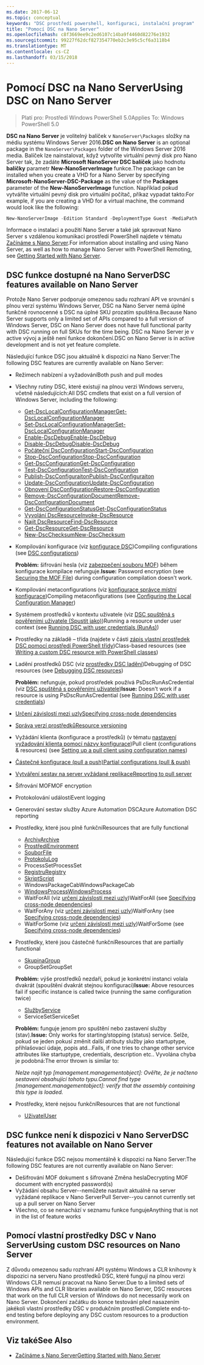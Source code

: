 ```yaml
---
ms.date: 2017-06-12
ms.topic: conceptual
keywords: "DSC prostředí powershell, konfiguraci, instalační program"
title: "Pomocí DSC na Nano Server"
ms.openlocfilehash: c8f3669ee9c2ed6107c14ba9f4460d82276e1932
ms.sourcegitcommit: 99227f62dcf827354770eb2c3e95c5cf6a3118b4
ms.translationtype: MT
ms.contentlocale: cs-CZ
ms.lasthandoff: 03/15/2018
---
```

# <a name="using-dsc-on-nano-server"></a><span data-ttu-id="9e510-103">Pomocí DSC na Nano Server</span><span class="sxs-lookup"><span data-stu-id="9e510-103">Using DSC on Nano Server</span></span>

> <span data-ttu-id="9e510-104">Platí pro: Prostředí Windows PowerShell 5.0</span><span class="sxs-lookup"><span data-stu-id="9e510-104">Applies To: Windows PowerShell 5.0</span></span>

<span data-ttu-id="9e510-105">**DSC na Nano Server** je volitelný balíček v `NanoServer\Packages` složky na médiu systému Windows Server 2016.</span><span class="sxs-lookup"><span data-stu-id="9e510-105">**DSC on Nano Server** is an optional package in the `NanoServer\Packages` folder of the Windows Server 2016 media.</span></span> <span data-ttu-id="9e510-106">Balíček lze nainstalovat, když vytvoříte virtuální pevný disk pro Nano Server tak, že zadáte **Microsoft NanoServer DSC balíček** jako hodnotu **balíčky** parametr **New-NanoServerImage**  funkce.</span><span class="sxs-lookup"><span data-stu-id="9e510-106">The package can be installed when you create a VHD for a Nano Server by specifying **Microsoft-NanoServer-DSC-Package** as the value of the **Packages** parameter of the **New-NanoServerImage** function.</span></span> <span data-ttu-id="9e510-107">Například pokud vytváříte virtuální pevný disk pro virtuální počítač, příkaz vypadat takto:</span><span class="sxs-lookup"><span data-stu-id="9e510-107">For example, if you are creating a VHD for a virtual machine, the command would look like the following:</span></span>

```powershell
New-NanoServerImage -Edition Standard -DeploymentType Guest -MediaPath f:\ -BasePath .\Base -TargetPath .\Nano1\Nano.vhd -ComputerName Nano1 -Packages Microsoft-NanoServer-DSC-Package
```

<span data-ttu-id="9e510-108">Informace o instalaci a použití Nano Server a také jak spravovat Nano Server s vzdálenou komunikaci prostředí PowerShell najdete v tématu [Začínáme s Nano Server](https://technet.microsoft.com/library/mt126167.aspx).</span><span class="sxs-lookup"><span data-stu-id="9e510-108">For information about installing and using Nano Server, as well as how to manage Nano Server with PowerShell Remoting, see [Getting Started with Nano Server](https://technet.microsoft.com/library/mt126167.aspx).</span></span>


## <a name="dsc-features-available-on-nano-server"></a><span data-ttu-id="9e510-109">DSC funkce dostupné na Nano Server</span><span class="sxs-lookup"><span data-stu-id="9e510-109">DSC features available on Nano Server</span></span>

 <span data-ttu-id="9e510-110">Protože Nano Server podporuje omezenou sadu rozhraní API ve srovnání s plnou verzí systému Windows Server, DSC na Nano Server nemá úplné funkčně rovnocenné s DSC na úplné SKU prozatím spuštěna.</span><span class="sxs-lookup"><span data-stu-id="9e510-110">Because Nano Server supports only a limited set of APIs compared to a full version of Windows Server, DSC on Nano Server does not have full functional parity with DSC running on full SKUs for the time being.</span></span> <span data-ttu-id="9e510-111">DSC na Nano Server je v active vývoj a ještě není funkce dokončení.</span><span class="sxs-lookup"><span data-stu-id="9e510-111">DSC on Nano Server is in active development and is not yet feature complete.</span></span>
 
 <span data-ttu-id="9e510-112">Následující funkce DSC jsou aktuálně k dispozici na Nano Server:</span><span class="sxs-lookup"><span data-stu-id="9e510-112">The following DSC features are currently available on Nano Server:</span></span> 


* <span data-ttu-id="9e510-113">Režimech nabízení a vyžadování</span><span class="sxs-lookup"><span data-stu-id="9e510-113">Both push and pull modes</span></span>

* <span data-ttu-id="9e510-114">Všechny rutiny DSC, které existují na plnou verzi Windows serveru, včetně následujících:</span><span class="sxs-lookup"><span data-stu-id="9e510-114">All DSC cmdlets that exist on a full version of Windows Server, including the following:</span></span> 
  * [<span data-ttu-id="9e510-115">Get-DscLocalConfigurationManager</span><span class="sxs-lookup"><span data-stu-id="9e510-115">Get-DscLocalConfigurationManager</span></span>](https://technet.microsoft.com/library/dn407378.aspx)
  * [<span data-ttu-id="9e510-116">Set-DscLocalConfigurationManager</span><span class="sxs-lookup"><span data-stu-id="9e510-116">Set-DscLocalConfigurationManager</span></span>](https://technet.microsoft.com/library/dn521621.aspx)     
  * [<span data-ttu-id="9e510-117">Enable-DscDebug</span><span class="sxs-lookup"><span data-stu-id="9e510-117">Enable-DscDebug</span></span>](https://technet.microsoft.com/en-us/library/mt517870.aspx)
  * [<span data-ttu-id="9e510-118">Disable-DscDebug</span><span class="sxs-lookup"><span data-stu-id="9e510-118">Disable-DscDebug</span></span>](https://technet.microsoft.com/en-us/library/mt517872.aspx)       
  * [<span data-ttu-id="9e510-119">Počáteční DscConfiguration</span><span class="sxs-lookup"><span data-stu-id="9e510-119">Start-DscConfiguration</span></span>](https://technet.microsoft.com/en-us/library/dn521623.aspx)
  * [<span data-ttu-id="9e510-120">Stop-DscConfiguration</span><span class="sxs-lookup"><span data-stu-id="9e510-120">Stop-DscConfiguration</span></span>](https://technet.microsoft.com/en-us/library/mt143542.aspx)
  * [<span data-ttu-id="9e510-121">Get-DscConfiguration</span><span class="sxs-lookup"><span data-stu-id="9e510-121">Get-DscConfiguration</span></span>](https://technet.microsoft.com/en-us/library/dn407379.aspx)
  * [<span data-ttu-id="9e510-122">Test-DscConfiguration</span><span class="sxs-lookup"><span data-stu-id="9e510-122">Test-DscConfiguration</span></span>](https://technet.microsoft.com/en-us/library/dn407382.aspx)      
  * [<span data-ttu-id="9e510-123">Publish-DscConfiguraiton</span><span class="sxs-lookup"><span data-stu-id="9e510-123">Publish-DscConfiguraiton</span></span>](https://technet.microsoft.com/en-us/library/mt517875.aspx) 
  * [<span data-ttu-id="9e510-124">Update-DscConfiguration</span><span class="sxs-lookup"><span data-stu-id="9e510-124">Update-DscConfiguration</span></span>](https://technet.microsoft.com/en-us/library/mt143541.aspx)
  * [<span data-ttu-id="9e510-125">Obnovení DscConfiguration</span><span class="sxs-lookup"><span data-stu-id="9e510-125">Restore-DscConfiguration</span></span>](https://technet.microsoft.com/en-us/library/dn407383.aspx)
  * [<span data-ttu-id="9e510-126">Remove-DscConfigurationDocument</span><span class="sxs-lookup"><span data-stu-id="9e510-126">Remove-DscConfigurationDocument</span></span>](https://technet.microsoft.com/en-us/library/mt143544.aspx)
  * [<span data-ttu-id="9e510-127">Get-DscConfigurationStatus</span><span class="sxs-lookup"><span data-stu-id="9e510-127">Get-DscConfigurationStatus</span></span>](https://technet.microsoft.com/en-us/library/mt517868.aspx)
  * [<span data-ttu-id="9e510-128">Vyvolání DscResource</span><span class="sxs-lookup"><span data-stu-id="9e510-128">Invoke-DscResource</span></span>](https://technet.microsoft.com/en-us/library/mt517869.aspx)
  * [<span data-ttu-id="9e510-129">Najít DscResource</span><span class="sxs-lookup"><span data-stu-id="9e510-129">Find-DscResource</span></span>](https://technet.microsoft.com/en-us/library/mt517874.aspx)
  * [<span data-ttu-id="9e510-130">Get-DscResource</span><span class="sxs-lookup"><span data-stu-id="9e510-130">Get-DscResource</span></span>](https://technet.microsoft.com/en-us/library/dn521625.aspx)
  * [<span data-ttu-id="9e510-131">New-DscChecksum</span><span class="sxs-lookup"><span data-stu-id="9e510-131">New-DscChecksum</span></span>](https://technet.microsoft.com/en-us/library/dn521622.aspx)    

* <span data-ttu-id="9e510-132">Kompilování konfigurace (viz [konfigurace DSC](configurations.md))</span><span class="sxs-lookup"><span data-stu-id="9e510-132">Compiling configurations (see [DSC configurations](configurations.md))</span></span>

  <span data-ttu-id="9e510-133">**Problém:** šifrování hesla (viz [zabezpečení souboru MOF](securemof.md)) během konfigurace kompilace nefunguje.</span><span class="sxs-lookup"><span data-stu-id="9e510-133">**Issue:** Password encryption (see [Securing the MOF File](securemof.md)) during configuration compilation doesn't work.</span></span>

* <span data-ttu-id="9e510-134">Kompilování metaconfigurations (viz [konfigurace správce místní konfigurace](metaConfig.md))</span><span class="sxs-lookup"><span data-stu-id="9e510-134">Compiling metaconfigurations (see [Configuring the Local Configuration Manager](metaConfig.md))</span></span>

* <span data-ttu-id="9e510-135">Systémem prostředků v kontextu uživatele (viz [DSC spuštěná s pověřeními uživatele (Spustit jako)](runAsUser.md))</span><span class="sxs-lookup"><span data-stu-id="9e510-135">Running a resource under user context (see [Running DSC with user credentials (RunAs)](runAsUser.md))</span></span>

* <span data-ttu-id="9e510-136">Prostředky na základě – třída (najdete v části [zápis vlastní prostředek DSC pomocí prostředí PowerShell třídy](authoringResourceClass.md))</span><span class="sxs-lookup"><span data-stu-id="9e510-136">Class-based resources (see [Writing a custom DSC resource with PowerShell classes](authoringResourceClass.md))</span></span>

* <span data-ttu-id="9e510-137">Ladění prostředků DSC (viz [prostředky DSC ladění](debugresource.md))</span><span class="sxs-lookup"><span data-stu-id="9e510-137">Debugging of DSC resources (see [Debugging DSC resources](debugresource.md))</span></span>
  
  <span data-ttu-id="9e510-138">**Problém:** nefunguje, pokud prostředek používá PsDscRunAsCredential (viz [DSC spuštěná s pověřeními uživatele](runAsUser.md))</span><span class="sxs-lookup"><span data-stu-id="9e510-138">**Issue:** Doesn't work if a resource is using PsDscRunAsCredential (see [Running DSC with user credentials](runAsUser.md))</span></span>

* [<span data-ttu-id="9e510-139">Určení závislostí mezi uzly</span><span class="sxs-lookup"><span data-stu-id="9e510-139">Specifying cross-node dependencies</span></span>](crossNodeDependencies.md) 

* [<span data-ttu-id="9e510-140">Správa verzí prostředků</span><span class="sxs-lookup"><span data-stu-id="9e510-140">Resource versioning</span></span>](sxsResource.md)

* <span data-ttu-id="9e510-141">Vyžádání klienta (konfigurace a prostředků) (v tématu [nastavení vyžadování klienta pomocí názvy konfigurace](pullClientConfigNames.md))</span><span class="sxs-lookup"><span data-stu-id="9e510-141">Pull client (configurations & resources) (see [Setting up a pull client using configuration names](pullClientConfigNames.md))</span></span>

* [<span data-ttu-id="9e510-142">Částečné konfigurace (pull a push)</span><span class="sxs-lookup"><span data-stu-id="9e510-142">Partial configurations (pull & push)</span></span>](partialConfigs.md)

* [<span data-ttu-id="9e510-143">Vytváření sestav na server vyžádané replikace</span><span class="sxs-lookup"><span data-stu-id="9e510-143">Reporting to pull server</span></span>](reportServer.md) 

* <span data-ttu-id="9e510-144">Šifrování MOF</span><span class="sxs-lookup"><span data-stu-id="9e510-144">MOF encryption</span></span>

* <span data-ttu-id="9e510-145">Protokolování událostí</span><span class="sxs-lookup"><span data-stu-id="9e510-145">Event logging</span></span>

* <span data-ttu-id="9e510-146">Generování sestav služby Azure Automation DSC</span><span class="sxs-lookup"><span data-stu-id="9e510-146">Azure Automation DSC reporting</span></span>

* <span data-ttu-id="9e510-147">Prostředky, které jsou plně funkční</span><span class="sxs-lookup"><span data-stu-id="9e510-147">Resources that are fully functional</span></span>
  * [<span data-ttu-id="9e510-148">Archiv</span><span class="sxs-lookup"><span data-stu-id="9e510-148">Archive</span></span>](archiveResource.md)
  * [<span data-ttu-id="9e510-149">Prostředí</span><span class="sxs-lookup"><span data-stu-id="9e510-149">Environment</span></span>](environmentResource.md)
  * [<span data-ttu-id="9e510-150">Soubor</span><span class="sxs-lookup"><span data-stu-id="9e510-150">File</span></span>](fileResource.md)
  * [<span data-ttu-id="9e510-151">Protokolu</span><span class="sxs-lookup"><span data-stu-id="9e510-151">Log</span></span>](logResource.md)
  * <span data-ttu-id="9e510-152">ProcessSet</span><span class="sxs-lookup"><span data-stu-id="9e510-152">ProcessSet</span></span>
  * [<span data-ttu-id="9e510-153">Registru</span><span class="sxs-lookup"><span data-stu-id="9e510-153">Registry</span></span>](registryResource.md)
  * [<span data-ttu-id="9e510-154">Skript</span><span class="sxs-lookup"><span data-stu-id="9e510-154">Script</span></span>](scriptResource.md)
  * <span data-ttu-id="9e510-155">WindowsPackageCab</span><span class="sxs-lookup"><span data-stu-id="9e510-155">WindowsPackageCab</span></span>
  * [<span data-ttu-id="9e510-156">WindowsProcess</span><span class="sxs-lookup"><span data-stu-id="9e510-156">WindowsProcess</span></span>](windowsProcessResource.md)
  * <span data-ttu-id="9e510-157">WaitForAll (viz [určení závislostí mezi uzly](crossNodeDependencies.md))</span><span class="sxs-lookup"><span data-stu-id="9e510-157">WaitForAll (see [Specifying cross-node dependencies](crossNodeDependencies.md))</span></span>
  * <span data-ttu-id="9e510-158">WaitForAny (viz [určení závislostí mezi uzly](crossNodeDependencies.md))</span><span class="sxs-lookup"><span data-stu-id="9e510-158">WaitForAny (see [Specifying cross-node dependencies](crossNodeDependencies.md))</span></span>
  * <span data-ttu-id="9e510-159">WaitForSome (viz [určení závislostí mezi uzly](crossNodeDependencies.md))</span><span class="sxs-lookup"><span data-stu-id="9e510-159">WaitForSome (see [Specifying cross-node dependencies](crossNodeDependencies.md))</span></span>

* <span data-ttu-id="9e510-160">Prostředky, které jsou částečně funkční</span><span class="sxs-lookup"><span data-stu-id="9e510-160">Resources that are partially functional</span></span>
  * [<span data-ttu-id="9e510-161">Skupina</span><span class="sxs-lookup"><span data-stu-id="9e510-161">Group</span></span>](groupResource.md)
  * <span data-ttu-id="9e510-162">GroupSet</span><span class="sxs-lookup"><span data-stu-id="9e510-162">GroupSet</span></span>
  
  <span data-ttu-id="9e510-163">**Problém:** výše prostředků nezdaří, pokud je konkrétní instanci volala dvakrát (spouštění dvakrát stejnou konfiguraci)</span><span class="sxs-lookup"><span data-stu-id="9e510-163">**Issue:** Above resources fail if specific instance is called twice (running the same configuration twice)</span></span>
  
  * [<span data-ttu-id="9e510-164">Služby</span><span class="sxs-lookup"><span data-stu-id="9e510-164">Service</span></span>](serviceResource.md)
  * <span data-ttu-id="9e510-165">ServiceSet</span><span class="sxs-lookup"><span data-stu-id="9e510-165">ServiceSet</span></span>
  
  <span data-ttu-id="9e510-166">**Problém:** funguje jenom pro spuštění nebo zastavení služby (stav).</span><span class="sxs-lookup"><span data-stu-id="9e510-166">**Issue:** Only works for starting/stopping (status) service.</span></span> <span data-ttu-id="9e510-167">Selže, pokud se jeden pokusí změnit další atributy služby jako startuptype, přihlašovací údaje, popis atd...</span><span class="sxs-lookup"><span data-stu-id="9e510-167">Fails, if one tries to change other service attributes like startuptype, credentials, description etc..</span></span> <span data-ttu-id="9e510-168">Vyvolána chyba je podobná:</span><span class="sxs-lookup"><span data-stu-id="9e510-168">The error thrown is similar to:</span></span>
  
  <span data-ttu-id="9e510-169">*Nelze najít typ [management.managementobject]: Ověřte, že je načteno sestavení obsahující tohoto typu.*</span><span class="sxs-lookup"><span data-stu-id="9e510-169">*Cannot find type [management.managementobject]: verify that the assembly containing this type is loaded.*</span></span>
  
* <span data-ttu-id="9e510-170">Prostředky, které nejsou funkční</span><span class="sxs-lookup"><span data-stu-id="9e510-170">Resources that are not functional</span></span>
  * [<span data-ttu-id="9e510-171">Uživatel</span><span class="sxs-lookup"><span data-stu-id="9e510-171">User</span></span>](userResource.md)
  

## <a name="dsc-features-not-available-on-nano-server"></a><span data-ttu-id="9e510-172">DSC funkce není k dispozici v Nano Server</span><span class="sxs-lookup"><span data-stu-id="9e510-172">DSC features not available on Nano Server</span></span>

<span data-ttu-id="9e510-173">Následující funkce DSC nejsou momentálně k dispozici na Nano Server:</span><span class="sxs-lookup"><span data-stu-id="9e510-173">The following DSC features are not currently available on Nano Server:</span></span>

* <span data-ttu-id="9e510-174">Dešifrování MOF dokument s šifrované Změna hesla</span><span class="sxs-lookup"><span data-stu-id="9e510-174">Decrypting MOF document with encrypted password(s)</span></span> 
* <span data-ttu-id="9e510-175">Vyžádání obsahu Server--nemůžete nastavit aktuálně na server vyžádané replikace v Nano Server</span><span class="sxs-lookup"><span data-stu-id="9e510-175">Pull Server--you cannot currently set up a pull server on Nano Server</span></span>
* <span data-ttu-id="9e510-176">Všechno, co se nenachází v seznamu funkce funguje</span><span class="sxs-lookup"><span data-stu-id="9e510-176">Anything that is not in the list of feature works</span></span>

## <a name="using-custom-dsc-resources-on-nano-server"></a><span data-ttu-id="9e510-177">Pomocí vlastní prostředky DSC v Nano Server</span><span class="sxs-lookup"><span data-stu-id="9e510-177">Using custom DSC resources on Nano Server</span></span>
 
<span data-ttu-id="9e510-178">Z důvodu omezenou sadu rozhraní API systému Windows a CLR knihovny k dispozici na serveru Nano prostředků DSC, které fungují na plnou verzi Windows CLR nemusí pracovat na Nano Server.</span><span class="sxs-lookup"><span data-stu-id="9e510-178">Due to a limited sets of Windows APIs and CLR libraries available on Nano Server, DSC resources that work on the full CLR version of Windows do not necessarily work on Nano Server.</span></span> <span data-ttu-id="9e510-179">Dokončení začátku do konce testování před nasazením jakékoli vlastní prostředky DSC v produkčním prostředí.</span><span class="sxs-lookup"><span data-stu-id="9e510-179">Complete end-to-end testing before deploying any DSC custom resources to a production environment.</span></span>

## <a name="see-also"></a><span data-ttu-id="9e510-180">Viz také</span><span class="sxs-lookup"><span data-stu-id="9e510-180">See Also</span></span>
- [<span data-ttu-id="9e510-181">Začínáme s Nano Server</span><span class="sxs-lookup"><span data-stu-id="9e510-181">Getting Started with Nano Server</span></span>](https://technet.microsoft.com/library/mt126167.aspx)

